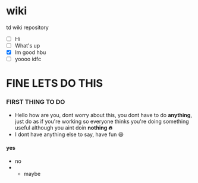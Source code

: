 # wiki
td wiki repository

- [ ] Hi
- [ ] What's up
- [x] Im good hbu
- [ ] yoooo idfc

# FINE LETS DO THIS

### FIRST THING TO DO

  - Hello how are you, dont worry about this, you dont have to do **anything**, just do as if you're working so everyone thinks you're doing something useful although you aint doin **nothing 🔥**
  - I dont have anything else to say, have fun 😃


#### yes
  - no
  - - maybe


    
